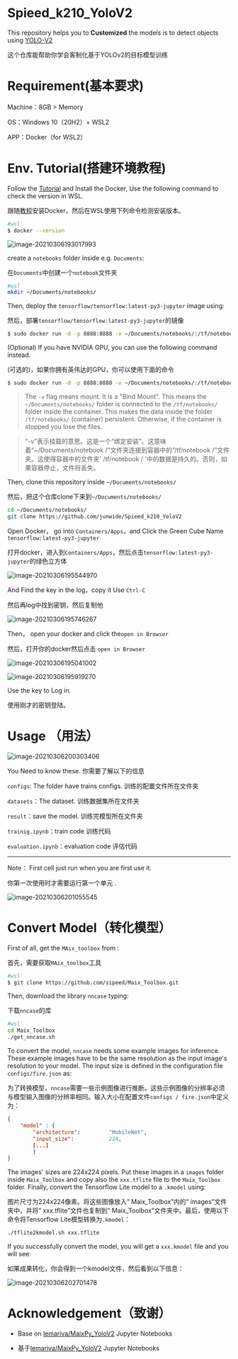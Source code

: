 # Spieed_k210_YoloV2

This repository helps you to **Customized** the models is to detect objects using [YOLO-V2](https://pjreddie.com/media/files/papers/YOLO9000.pdf)

这个仓库能帮助你学会客制化基于YOLOv2的目标模型训练

# Requirement(基本要求)

Machine：8GB > Memory 

OS：Windows 10（20H2）+ WSL2

APP：Docker（for WSL2）

# Env. Tutorial(搭建环境教程)

Follow the [Tutorial](https://docs.docker.com/docker-for-windows/wsl/) and Install the Docker, Use the following command to check the version in WSL.

跟随[教程](https://docs.docker.com/docker-for-windows/wsl/)安装Docker，然后在WSL使用下列命令检测安装版本。

```bash
#wsl
$ docker --version
```

![image-20210306193017993](https://gitee.com/junwide/blog/raw/master/20210306193018.png)

create a `notebooks` folder inside e.g. `Documents`:

在`Documents`中创建一个`notebook`文件夹

```sh
#wsl
mkdir ~/Documents/notebooks/
```
Then, deploy the `tensorflow/tensorflow:latest-py3-jupyter` image using:

然后，部署`tensorflow/tensorflow:latest-py3-jupyter`的镜像

```bash
$ sudo docker run -d -p 8888:8888 -v ~/Documents/notebooks/:/tf/notebooks/ tensorflow/tensorflow:latest-py3-jupyter
```
(Optional) If you have NVIDIA GPU, you can use the following command instead.

(可选的)，如果你拥有英伟达的GPU，你可以使用下面的命令

```bash
$ sudo docker run -d -p 8888:8888 -v ~/Documents/notebooks/:/tf/notebooks/ tensorflow/tensorflow:latest-gpu-py3-jupyter
```

> The `-v` flag means mount. It is a "Bind Mount". This means the `~/Documents/notebooks/` folder is connected to the `/tf/notebooks/` folder inside the container. This makes the data inside the folder `/tf/notebooks/` (container) persistent. Otherwise, if the container is stopped you lose the files.

> “-v”表示挂载的意思。这是一个“绑定安装”。这意味着“~/Documents/notebook /”文件夹连接到容器中的“/tf/notebook /”文件夹。这使得容器中的文件夹' /tf/notebook / '中的数据是持久的。否则，如果容器停止，文件将丢失。

Then, clone this repository inside `~/Documents/notebooks/`

然后，把这个仓库clone下来到`~/Documents/notebooks/`

```sh
cd ~/Documents/notebooks/
git clone https://github.com/junwide/Spieed_k210_YoloV2
```



Open Docker， go into `Containers/Apps`，and Click the Green Cube Name `tensorflow:latest-py3-jupyter`

打开docker，进入到`Containers/Apps`，然后点击`tensorflow:latest-py3-jupyter`的绿色立方体

![image-20210306195544970](https://gitee.com/junwide/blog/raw/master/20210306195545.png)

And Find the key in the log，copy it Use `Ctrl-C`

然后再log中找到密钥，然后复制他

![image-20210306195746267](https://gitee.com/junwide/blog/raw/master/20210306195746.png)



Then， open your docker and click the`open in Browser`

然后，打开你的docker然后点击 `open in Browser`

![image-20210306195041002](https://gitee.com/junwide/blog/raw/master/20210306195041.png)

![image-20210306195919270](https://gitee.com/junwide/blog/raw/master/20210306195919.png)

Use the key to Log in.

使用刚才的密钥登陆。 

# Usage （用法）

![image-20210306200303406](https://gitee.com/junwide/blog/raw/master/20210306200303.png)

You Need to know these. 你需要了解以下的信息

`configs`:  The folder have trains configs. 训练的配置文件所在文件夹

`datasets`：The dataset. 训练数据集所在文件夹

`result`：save the model. 训练完模型所在文件夹

`trainig.ipynb`：train code 训练代码

`evaluation.ipynb`：evaluation code 评估代码

----

Note： First cell just run when you are first use it.

你第一次使用时才需要运行第一个单元 .

![image-20210306201055545](https://gitee.com/junwide/blog/raw/master/20210306201055.png)



# Convert  Model（转化模型）

First of all, get the `MAix_toolbox` from :

首先，需要获取`MAix_toolbox`工具

```bash
#wsl
$ git clone https://github.com/sipeed/Maix_Toolbox.git
```

Then, download the library `nncase` typing:

下载`nncase`的库

```bash
#wsl
cd Maix_Toolbox
./get_nncase.sh
```

To convert the model, `nncase` needs some example images for inference. These example images have to be the same resolution as the input image's resolution to your model. The input size is defined in the configuration file `configs/fire.json` as:

为了转换模型，`nncase`需要一些示例图像进行推断。这些示例图像的分辨率必须与模型输入图像的分辨率相同。输入大小在配置文件`configs / fire.json`中定义为：

```json
{
    "model" : {
        "architecture":         "MobileNet",
        "input_size":           224,
        [...]
        }
}
```

The images' sizes are 224x224 pixels. Put these images in a `images` folder inside `Maix_Toolbox` and copy also the `xxx.tflite` file to the `Maix_Toolbox` folder. Finally, convert the Tensorflow Lite model to a `.kmodel` using:

图片尺寸为224x224像素。将这些图像放入“ Maix_Toolbox”内的“ images”文件夹中，并将“ xxx.tflite”文件也复制到“ Maix_Toolbox”文件夹中。最后，使用以下命令将Tensorflow Lite模型转换为`.kmodel`：

```sh
./tflite2kmodel.sh xxx.tflite
```

If you successfully convert the model, you will get a `xxx.kmodel` file and you will see:

如果成果转化，你会得到一个kmodel文件，然后看到以下信息：

![image-20210306202701478](https://gitee.com/junwide/blog/raw/master/20210306202701.png)

# Acknowledgement（致谢）

* Base on [lemariva/MaixPy_YoloV2](https://github.com/lemariva/MaixPy_YoloV2)  Jupyter Notebooks

* 基于[lemariva/MaixPy_YoloV2](https://github.com/lemariva/MaixPy_YoloV2)  Jupyter Notebooks

